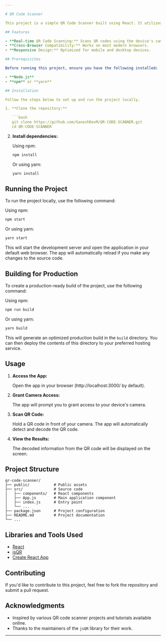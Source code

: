 ```yaml
---

# QR Code Scanner

This project is a simple QR Code Scanner built using React. It utilizes the `jsQR` library to read QR codes from the user's camera input and display the decoded information.

## Features

- **Real-time QR Code Scanning:** Scans QR codes using the device's camera.
- **Cross-Browser Compatibility:** Works on most modern browsers.
- **Responsive Design:** Optimized for mobile and desktop devices.

## Prerequisites

Before running this project, ensure you have the following installed:

- **Node.js** 
- **npm** or **yarn**

## Installation

Follow the steps below to set up and run the project locally.

1. **Clone the repository:**

   ```bash
   git clone https://github.com/GaneshDevM/QR-CODE-SCANNER.git
   cd QR-CODE-SCANNER
   ```

2. **Install dependencies:**

   Using npm:

   ```bash
   npm install
   ```

   Or using yarn:

   ```bash
   yarn install
   ```

## Running the Project

To run the project locally, use the following command:

Using npm:

```bash
npm start
```

Or using yarn:

```bash
yarn start
```

This will start the development server and open the application in your default web browser. The app will automatically reload if you make any changes to the source code.

## Building for Production

To create a production-ready build of the project, use the following command:

Using npm:

```bash
npm run build
```

Or using yarn:

```bash
yarn build
```

This will generate an optimized production build in the `build` directory. You can then deploy the contents of this directory to your preferred hosting service.

## Usage

1. **Access the App:**

   Open the app in your browser (http://localhost:3000/ by default).

2. **Grant Camera Access:**

   The app will prompt you to grant access to your device's camera.

3. **Scan QR Code:**

   Hold a QR code in front of your camera. The app will automatically detect and decode the QR code.

4. **View the Results:**

   The decoded information from the QR code will be displayed on the screen.

## Project Structure

```
qr-code-scanner/
├── public/           # Public assets
├── src/              # Source code
│   ├── components/   # React components
│   ├── App.js        # Main application component
│   ├── index.js      # Entry point
│   └── ...
├── package.json      # Project configuration
├── README.md         # Project documentation
└── ...
```

## Libraries and Tools Used

- [React](https://reactjs.org/)
- [jsQR](https://github.com/cozmo/jsQR)
- [Create React App](https://create-react-app.dev/)

## Contributing

If you'd like to contribute to this project, feel free to fork the repository and submit a pull request.

## Acknowledgments

- Inspired by various QR code scanner projects and tutorials available online.
- Thanks to the maintainers of the `jsQR` library for their work.

---
```

